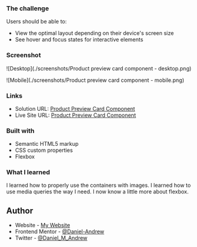 ### The challenge

Users should be able to:

- View the optimal layout depending on their device's screen size
- See hover and focus states for interactive elements

### Screenshot

![Desktop](./screenshots/Product preview card component - desktop.png)

![Mobile](./screenshots/Product preview card component - mobile.png)

### Links

- Solution URL: [Product Preview Card Component](https://your-solution-url.com)
- Live Site URL: [Product Preview Card Component](https://daniel-andrew.github.io/product-preview-card-component/)

### Built with

- Semantic HTML5 markup
- CSS custom properties
- Flexbox

### What I learned

I learned how to properly use the containers with images.
I learned how to use media queries the way I need.
I now know a little more about flexbox.

## Author

- Website - [My Website](https://)
- Frontend Mentor - [@Daniel-Andrew](https://www.frontendmentor.io/profile/Daniel-Andrew)
- Twitter - [@Daniel_M_Andrew](https://www.twitter.com/Daniel_M_Andrew)

